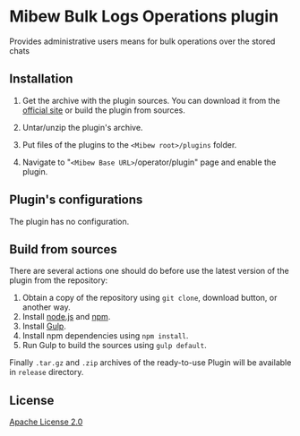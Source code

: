 # Mibew Bulk Logs Operations plugin

Provides administrative users means for bulk operations over the stored chats

## Installation

1. Get the archive with the plugin sources. You can download it from the [official site](https://mibew.org/plugins#mibew-bulk-logs-operations) or build the plugin from sources.

2. Untar/unzip the plugin's archive.

3. Put files of the plugins to the `<Mibew root>/plugins` folder.

4. Navigate to "`<Mibew Base URL>`/operator/plugin" page and enable the plugin.

## Plugin's configurations

The plugin has no configuration.

## Build from sources

There are several actions one should do before use the latest version of the plugin from the repository:

1. Obtain a copy of the repository using `git clone`, download button, or another way.
2. Install [node.js](http://nodejs.org/) and [npm](https://www.npmjs.org/).
3. Install [Gulp](http://gulpjs.com/).
4. Install npm dependencies using `npm install`.
5. Run Gulp to build the sources using `gulp default`.

Finally `.tar.gz` and `.zip` archives of the ready-to-use Plugin will be available in `release` directory.

## License

[Apache License 2.0](http://www.apache.org/licenses/LICENSE-2.0.html)
